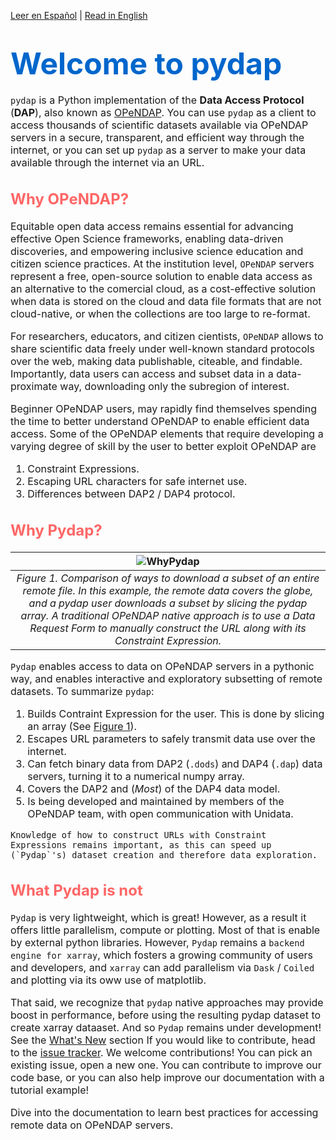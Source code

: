 [Leer en Español](/es/intro.html) | [Read in English](/en/intro.html)

# <font size="7"><span style='color:#0066cc'> **Welcome to pydap**<font size="3">


`pydap` is a Python implementation of the **Data Access Protocol** (**DAP**), also known as [OPeNDAP](http://www.opendap.org/). You can use `pydap` as a client to access thousands of scientific datasets available via OPeNDAP servers in a secure, transparent, and efficient way through the internet, or you can set up `pydap` as a server to make your data available through the internet via an URL.

## <font size="5.5"><span style='color:#ff6666'>**Why OPeNDAP?**<font size="3">

Equitable open data access remains essential for advancing effective Open Science frameworks, enabling data-driven discoveries, and empowering inclusive science education and citizen science practices. At the institution level, `OPeNDAP` servers represent a free, open-source solution to enable data access as an alternative to the comercial cloud, as a cost-effective solution when data is stored on the cloud and data file formats that are not cloud-native, or when the collections are too large to re-format.

For researchers, educators, and citizen cientists, `OPeNDAP` allows to share scientific data freely under well-known standard protocols over the web, making data publishable, citeable, and findable. Importantly, data users can access and subset data in a data-proximate way, downloading only the subregion of interest.

Beginner OPeNDAP users, may rapidly find themselves spending the time to better understand OPeNDAP to enable efficient data access. Some of the OPeNDAP elements that require developing a varying degree of skill by the user to better exploit OPeNDAP are

1. Constraint Expressions.
2. Escaping URL characters for safe internet use.
3. Differences between DAP2 / DAP4 protocol.


## <font size="5.5"><span style='color:#ff6666'>**Why Pydap?**<font size="3">


| ![WhyPydap](/images/WhyPydap.png) |
|:--:|
| *Figure 1. Comparison of ways to download a subset of an entire remote file. In this example, the remote data covers the globe, and a pydap user downloads a subset by slicing the pydap array. A traditional OPeNDAP native approach is to use a Data Request Form to manually construct the URL along with its Constraint Expression.* |


`Pydap` enables access to data on OPeNDAP servers in a pythonic way, and enables interactive and exploratory subsetting of remote datasets. To summarize `pydap`:

1. Builds Contraint Expression for the user. This is done by slicing an array (See [Figure 1](WhyPydap)).
2. Escapes URL parameters to safely transmit data use over the internet.
3. Can fetch binary data from DAP2 (`.dods`) and DAP4 (`.dap`) data servers, turning it to a numerical numpy array.
4. Covers the DAP2 and (*Most*) of the DAP4 data model.
5. Is being developed and maintained by members of the OPeNDAP team, with open communication with Unidata.


```{note}
Knowledge of how to construct URLs with Constraint Expressions remains important, as this can speed up (`Pydap`'s) dataset creation and therefore data exploration.
```

## <font size="5.5"><span style='color:#ff6666'>**What Pydap is not**<font size="3">

`Pydap` is very lightweight, which is great! However, as a result it offers little parallelism, compute or plotting. Most of that is enable by external python libraries. However, `Pydap` remains a `backend engine for xarray`, which fosters a growing community of users and developers, and `xarray` can add parallelism via `Dask` / `Coiled` and plotting via its oww use of matplotlib.

That said, we recognize that `pydap` native approaches may provide boost in performance, before using the resulting pydap dataset to create xarray dataaset. And so `Pydap` remains under development! See the [What's New](NEWS) section If you would like to contribute, head to the [issue tracker](https://github.com/pydap/pydap/issues). We welcome contributions! You can pick an existing issue, open a new one. You can contribute to improve our code base, or you can also help improve our documentation with a tutorial example!


Dive into the documentation to learn best practices for accessing remote data on OPeNDAP servers.

```{tableofcontents}
```
